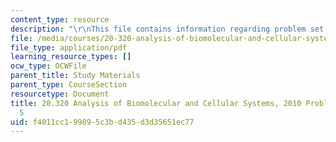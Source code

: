 ```yaml
---
content_type: resource
description: "\r\nThis file contains information regarding problem set solutions 5."
file: /media/courses/20-320-analysis-of-biomolecular-and-cellular-systems-fall-2012/f4011cc199895c3bd435d3d35651ec77_MIT20_320F12_Fa2010_PS5_so.pdf
file_type: application/pdf
learning_resource_types: []
ocw_type: OCWFile
parent_title: Study Materials
parent_type: CourseSection
resourcetype: Document
title: 20.320 Analysis of Biomolecular and Cellular Systems, 2010 Problem Set Solutions
  5
uid: f4011cc1-9989-5c3b-d435-d3d35651ec77
---
```


